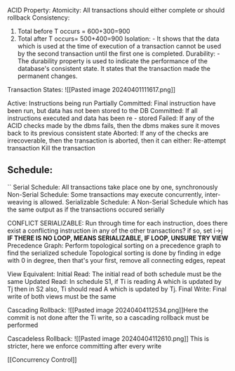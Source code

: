 ACID Property:
Atomicity: All transactions should either complete or should rollback
Consistency: 
1. Total before T occurs = 600+300=900  
2. Total after T occurs= 500+400=900
Isolation: - It shows that the data which is used at the time of execution of a transaction cannot be used by the second transaction until the first one is completed.
Durability: - The durability property is used to indicate the performance of the database's consistent state. It states that the transaction made the permanent changes.

Transaction States:
![[Pasted image 20240401111617.png]]

Active: Instructions being run
Partially Committed: Final instruction have been run, but data has not been stored to the DB
Committed: If all instructions executed and data has been re - stored
Failed: If any of the ACID checks made by the dbms fails, then the dbms makes sure it moves back to its previous consistent state
Aborted: If any of the checks are irrecoverable, then the transaction is aborted, then it can either:
	Re-attempt transaction
	Kill the transaction


## Schedule:
``
	Serial Schedule:
		All transactions take place one by one, synchronously
	Non-Serial Schedule:
		Some transactions may execute concurrently, inter-weaving is allowed. 
	Serializable Schedule:
		A Non-Serial Schedule which has the same output as if the transactions occured serially

CONFLICT SERIALIZABLE:
	Run through time for each instruction, does there exist a conflicting instruction in any of the other transactions? if so, set i->j
**IF THERE IS NO LOOP, MEANS SERIALIZABLE, IF LOOP, UNSURE TRY VIEW**
Precedence Graph:  Perform topological sorting on a precedence graph to find the serialized schedule Topological sorting is done by finding in edge with 0 in degree, then that's your first, remove all connecting edges, repeat

View Equivalent:
	Initial Read: The initial read of both schedule must be the same
	Updated Read: In schedule S1, if Ti is reading A which is updated by Tj then in S2 also, Ti should read A which is updated by Tj.
	Final Write: Final write of both views must be the same

Cascading Rollback:
	![[Pasted image 20240404112534.png]]Here the commit is not done after the Ti write, so a cascading rollback must be performed

Cascadeless Rollback:
	![[Pasted image 20240404112610.png]]
	This is stricter, here we enforce committing after every write

[[Concurrency Control]]
